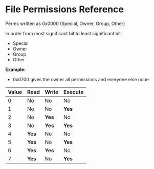 # File Permissions Reference

Perms written as 0x0000 (Special, Owner, Group, Other)

In order from most significant bit to least significant bit
  - Special
  - Owner
  - Group 
  - Other  

**Example:**
  - 0x0700 gives the owner all permissions and everyone else none


| Value | Read | Write | Execute |
| - | - | - | - |
| 0 | No | No | No |
| 1 | No | No | **Yes** |
| 2 | No | **Yes** | No |
| 3 | No | **Yes** | **Yes** |
| 4 | **Yes** | No | No |
| 5 | **Yes** | No | **Yes** |
| 6 | **Yes** | **Yes** | No |
| 7 | **Yes** | No | **Yes** |
